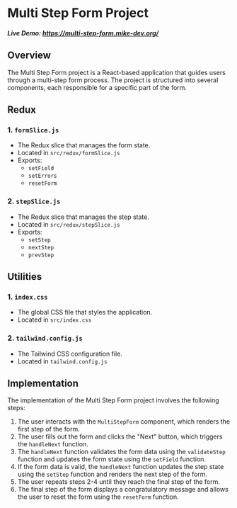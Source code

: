 # Multi Step Form Project

##### Live Demo: https://multi-step-form.mike-dev.org/

## Overview

The Multi Step Form project is a React-based application that guides users through a multi-step form process. The project is structured into several components, each responsible for a specific part of the form.

## Redux

### 1. `formSlice.js`

- The Redux slice that manages the form state.
- Located in `src/redux/formSlice.js`
- Exports:
  - `setField`
  - `setErrors`
  - `resetForm`

### 2. `stepSlice.js`

- The Redux slice that manages the step state.
- Located in `src/redux/stepSlice.js`
- Exports:
  - `setStep`
  - `nextStep`
  - `prevStep`

## Utilities

### 1. `index.css`

- The global CSS file that styles the application.
- Located in `src/index.css`

### 2. `tailwind.config.js`

- The Tailwind CSS configuration file.
- Located in `tailwind.config.js`

## Implementation

The implementation of the Multi Step Form project involves the following steps:

1. The user interacts with the `MultiStepForm` component, which renders the first step of the form.
2. The user fills out the form and clicks the "Next" button, which triggers the `handleNext` function.
3. The `handleNext` function validates the form data using the `validateStep` function and updates the form state using the `setField` function.
4. If the form data is valid, the `handleNext` function updates the step state using the `setStep` function and renders the next step of the form.
5. The user repeats steps 2-4 until they reach the final step of the form.
6. The final step of the form displays a congratulatory message and allows the user to reset the form using the `resetForm` function.
